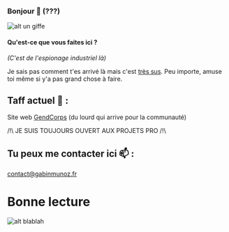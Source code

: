 ### Bonjour 👋 (???)

![alt un giffe](https://media.giphy.com/media/uHox9Jm5TyTPa/giphy.gif "Title")

#### Qu'est-ce que vous faites ici ?
*(C'est de l'espionage industriel là)*

Je sais pas comment t'es arrivé là mais c'est [très sus](https://www.youtube.com/watch?v=grd-K33tOSM'). Peu importe, amuse toi même si y'a pas grand chose à faire.








## Taff actuel 🔭 :

Site web [GendCorps](https://www.instagram.com/gendcorps/) (du lourd qui arrive pour la communauté)

/!\ JE SUIS TOUJOURS OUVERT AUX PROJETS PRO /!\

## Tu peux me contacter ici 📫 :

contact@gabinmunoz.fr


# Bonne lecture 
![alt blablah](https://media.giphy.com/media/y0yGfn4JsQCGY/giphy.gif)

